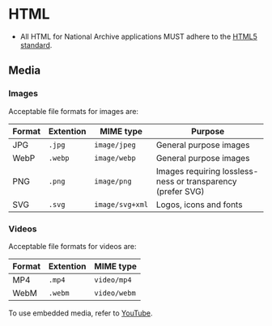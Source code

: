 # HTML

- All HTML for National Archive applications MUST adhere to the [HTML5 standard](https://www.w3.org/TR/2011/WD-html5-20110405/).

## Media

### Images

Acceptable file formats for images are:

| Format | Extention | MIME type       | Purpose                                                     |
| ------ | --------- | --------------- | ----------------------------------------------------------- |
| JPG    | `.jpg`    | `image/jpeg`    | General purpose images                                      |
| WebP   | `.webp`   | `image/webp`    | General purpose images                                      |
| PNG    | `.png`    | `image/png`     | Images requiring lossless-ness or transparency (prefer SVG) |
| SVG    | `.svg`    | `image/svg+xml` | Logos, icons and fonts                                      |

### Videos

Acceptable file formats for videos are:

| Format | Extention | MIME type    |
| ------ | --------- | ------------ |
| MP4    | `.mp4`    | `video/mp4`  |
| WebM   | `.webm`   | `video/webm` |

To use embedded media, refer to [YouTube](/developer-handbook/third-party/youtube/).
